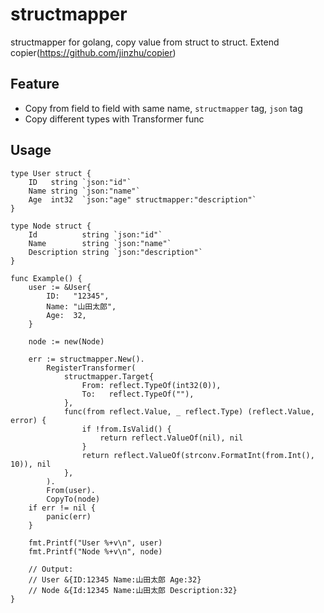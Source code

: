 structmapper
============
structmapper for golang, copy value from struct to struct. Extend copier(https://github.com/jinzhu/copier)

## Feature
* Copy from field to field with same name, `structmapper` tag, `json` tag
* Copy different types with Transformer func

## Usage

```
type User struct {
	ID   string `json:"id"`
	Name string `json:"name"`
	Age  int32  `json:"age" structmapper:"description"`
}

type Node struct {
	Id          string `json:"id"`
	Name        string `json:"name"`
	Description string `json:"description"`
}

func Example() {
	user := &User{
		ID:   "12345",
		Name: "山田太郎",
		Age:  32,
	}

	node := new(Node)

	err := structmapper.New().
		RegisterTransformer(
			structmapper.Target{
				From: reflect.TypeOf(int32(0)),
				To:   reflect.TypeOf(""),
			},
			func(from reflect.Value, _ reflect.Type) (reflect.Value, error) {
				if !from.IsValid() {
					return reflect.ValueOf(nil), nil
				}
				return reflect.ValueOf(strconv.FormatInt(from.Int(), 10)), nil
			},
		).
		From(user).
		CopyTo(node)
	if err != nil {
		panic(err)
	}

	fmt.Printf("User %+v\n", user)
	fmt.Printf("Node %+v\n", node)

	// Output:
	// User &{ID:12345 Name:山田太郎 Age:32}
	// Node &{Id:12345 Name:山田太郎 Description:32}
}
```
